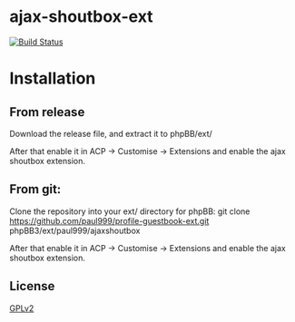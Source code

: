 ajax-shoutbox-ext
=================
[![Build Status](https://travis-ci.org/paul999/ajax-shoutbox-ext.svg)](https://travis-ci.org/paul999/ajax-shoutbox-ext)

# Installation

## From release
Download the release file, and extract it to phpBB/ext/

After that enable it in ACP -> Customise -> Extensions and enable the ajax shoutbox extension.

## From git:
Clone the repository into your ext/ directory for phpBB:
git clone https://github.com/paul999/profile-guestbook-ext.git phpBB3/ext/paul999/ajaxshoutbox

After that enable it in ACP -> Customise -> Extensions and enable the ajax shoutbox extension.

## License

[GPLv2](license.txt)
